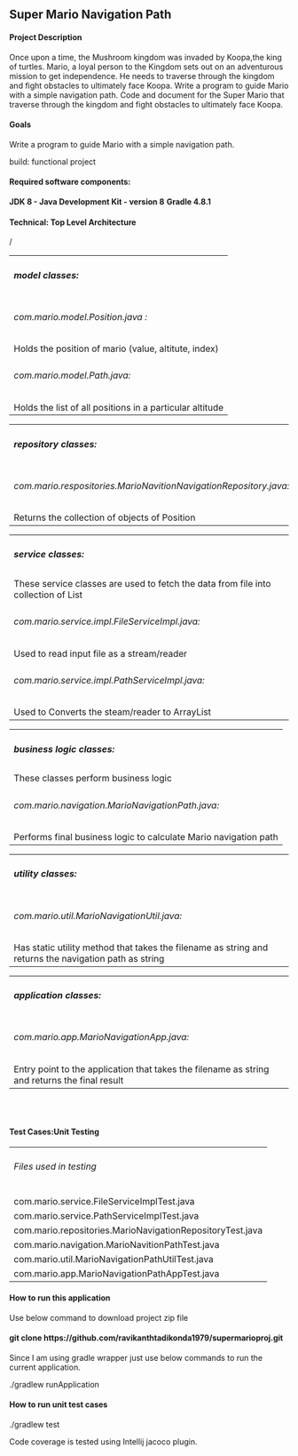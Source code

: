 <h2>Super Mario Navigation Path</h2>
<h4>Project Description</h4>

Once upon a time, the Mushroom kingdom was invaded by Koopa,the king of turtles. 
Mario, a loyal person to the Kingdom sets out on an adventurous mission to get 
independence. He needs to traverse through the kingdom and fight obstacles to 
ultimately face Koopa. Write a program to guide Mario with a simple navigation 
path. Code and document for the Super Mario that traverse through the kingdom 
and fight obstacles to ultimately face Koopa.

<h4>Goals</h4>

Write a program to guide Mario with a simple navigation path.

build: functional project


<h4>Required software components:</h4>

**JDK 8 - Java Development Kit - version 8**
**Gradle 4.8.1**

<h4>Technical: Top Level Architecture</h4>
<table>
    <tr><td><h5>model classes:</h5></td></tr>
    <tr><td><h6>com.mario.model.Position.java :</h6>
        Holds the position of mario (value, altitute, index)</td></tr>
    <tr><td><h6>com.mario.model.Path.java:</h6> Holds the list of all positions in a particular altitude</td>/<tr>
</table>

<table>
    <tr><td><h5>repository classes:</h5></td></tr>
    <tr><td><h6>com.mario.respositories.MarioNavitionNavigationRepository.java:</h6> Returns the collection of objects of Position</td></tr>
</table>       

<table>
    <tr><td><h5>service classes:</h5></td></tr>
    <tr><td>These service classes are used to fetch the data from file into collection of List</td></tr>
    <tr><td><h6>com.mario.service.impl.FileServiceImpl.java:</h6> Used to read input file as a stream/reader</td></tr>
    <tr><td><h6>com.mario.service.impl.PathServiceImpl.java:</h6> Used to Converts the steam/reader to ArrayList</td></tr>
</table>

<table>
    <tr><td><h5>business logic classes:</h5></td></tr>
    <tr><td>These classes perform business logic</td></tr>
    <tr><td><h6>com.mario.navigation.MarioNavigationPath.java:</h6> Performs final business logic to calculate Mario navigation path</td></tr>
</table>

<table>
    <tr><td><h5>utility classes:</h4></td></tr>
    <tr><td><h6>com.mario.util.MarioNavigationUtil.java:</h6> Has static utility method that takes the filename as string and returns the navigation path as string</td></tr>
 </table>

<table>
    <tr><td><h5>application classes:</h4></td></tr>
    <tr><td><h6>com.mario.app.MarioNavigationApp.java:</h6> Entry point to the application that takes the filename as string and returns the final result</td></tr>
    </table>
<br><br>



<h4>Test Cases:Unit Testing</h4>
<table>
<tr><td><h6>Files used in testing</h6></td></tr>
<tr><td>com.mario.service.FileServiceImplTest.java</td></tr>
<tr><td>com.mario.service.PathServiceImplTest.java</td></tr>
<tr><td>com.mario.repositories.MarioNavigationRepositoryTest.java</td></tr>
<tr><td>com.mario.navigation.MarioNavitionPathTest.java</td></tr>
<tr><td>com.mario.util.MarioNavigationPathUtilTest.java</td></tr>
<tr><td>com.mario.app.MarioNavigationPathAppTest.java</td></tr>
</table>


<h4> How to run this application</h4>

Use below command to download project zip file

<h4>git clone https://github.com/ravikanthtadikonda1979/supermarioproj.git</h4>

Since I am using gradle wrapper just use below commands to run the current
application.

./gradlew runApplication

<h4> How to run unit test cases</h4>

./gradlew test

Code coverage is tested using Intellij jacoco plugin.





